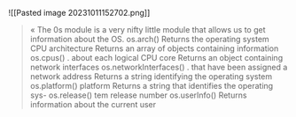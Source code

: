 ![[Pasted image 20231011152702.png]]
> « The 0s module is a very nifty little module that allows us to get information about the OS. os.arch() Returns the operating system CPU architecture Returns an array of objects containing information os.cpus() . about each logical CPU core Returns an object containing network interfaces os.networkInterfaces() . that have been assigned a network address Returns a string identifying the operating system os.platform() platform Returns a string that identifies the operating sys- os.release() tem release number os.userInfo() Returns information about the current user